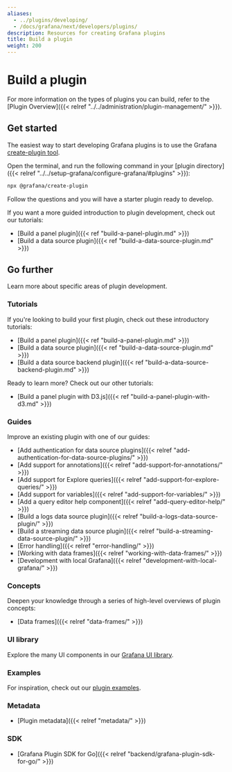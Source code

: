 ```yaml
---
aliases:
  - ../plugins/developing/
  - /docs/grafana/next/developers/plugins/
description: Resources for creating Grafana plugins
title: Build a plugin
weight: 200
---
```


# Build a plugin

For more information on the types of plugins you can build, refer to the [Plugin Overview]({{< relref "../../administration/plugin-management/" >}}).

## Get started

The easiest way to start developing Grafana plugins is to use the Grafana [create-plugin tool](https://www.npmjs.com/package/@grafana/create-plugin).

Open the terminal, and run the following command in your [plugin directory]({{< relref "../../setup-grafana/configure-grafana/#plugins" >}}):

```bash
npx @grafana/create-plugin
```

Follow the questions and you will have a starter plugin ready to develop.

If you want a more guided introduction to plugin development, check out our tutorials:

- [Build a panel plugin]({{< ref "build-a-panel-plugin.md" >}})
- [Build a data source plugin]({{< ref "build-a-data-source-plugin.md" >}})

## Go further

Learn more about specific areas of plugin development.

### Tutorials

If you're looking to build your first plugin, check out these introductory tutorials:

- [Build a panel plugin]({{< ref "build-a-panel-plugin.md" >}})
- [Build a data source plugin]({{< ref "build-a-data-source-plugin.md" >}})
- [Build a data source backend plugin]({{< ref "build-a-data-source-backend-plugin.md" >}})

Ready to learn more? Check out our other tutorials:

- [Build a panel plugin with D3.js]({{< ref "build-a-panel-plugin-with-d3.md" >}})

### Guides

Improve an existing plugin with one of our guides:

- [Add authentication for data source plugins]({{< relref "add-authentication-for-data-source-plugins/" >}})
- [Add support for annotations]({{< relref "add-support-for-annotations/" >}})
- [Add support for Explore queries]({{< relref "add-support-for-explore-queries/" >}})
- [Add support for variables]({{< relref "add-support-for-variables/" >}})
- [Add a query editor help component]({{< relref "add-query-editor-help/" >}})
- [Build a logs data source plugin]({{< relref "build-a-logs-data-source-plugin/" >}})
- [Build a streaming data source plugin]({{< relref "build-a-streaming-data-source-plugin/" >}})
- [Error handling]({{< relref "error-handling/" >}})
- [Working with data frames]({{< relref "working-with-data-frames/" >}})
- [Development with local Grafana]({{< relref "development-with-local-grafana/" >}})

### Concepts

Deepen your knowledge through a series of high-level overviews of plugin concepts:

- [Data frames]({{< relref "data-frames/" >}})

### UI library

Explore the many UI components in our [Grafana UI library](https://developers.grafana.com/ui).

### Examples

For inspiration, check out our [plugin examples](https://github.com/grafana/grafana-plugin-examples).

### Metadata

- [Plugin metadata]({{< relref "metadata/" >}})

### SDK

- [Grafana Plugin SDK for Go]({{< relref "backend/grafana-plugin-sdk-for-go/" >}})
